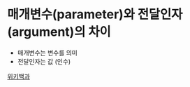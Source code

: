 # 매개변수(parameter)와 전달인자(argument)의 차이

- 매개변수는 변수를 의미
- 전달인자는 값 (인수)



[위키백과](https://ko.wikipedia.org/wiki/%EB%A7%A4%EA%B0%9C%EB%B3%80%EC%88%98_(%EC%BB%B4%ED%93%A8%ED%84%B0_%ED%94%84%EB%A1%9C%EA%B7%B8%EB%9E%98%EB%B0%8D))